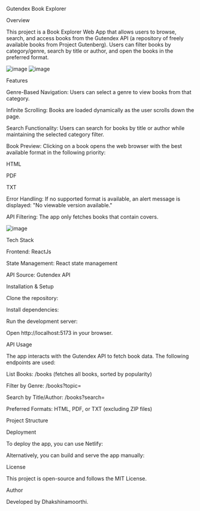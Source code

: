 Gutendex Book Explorer

Overview

This project is a Book Explorer Web App that allows users to browse, search, and access books from the Gutendex API (a repository of freely available books from Project Gutenberg). Users can filter books by category/genre, search by title or author, and open the books in the preferred format.

![image](https://github.com/user-attachments/assets/77af5813-412f-40eb-949a-8b5cb7acb0dc)
![image](https://github.com/user-attachments/assets/345a51f9-9f35-4f3f-84b2-2259cfa37fec)


Features

Genre-Based Navigation: Users can select a genre to view books from that category.

Infinite Scrolling: Books are loaded dynamically as the user scrolls down the page.

Search Functionality: Users can search for books by title or author while maintaining the selected category filter.

Book Preview: Clicking on a book opens the web browser with the best available format in the following priority:

HTML

PDF

TXT

Error Handling: If no supported format is available, an alert message is displayed: "No viewable version available."

API Filtering: The app only fetches books that contain covers.

![image](https://github.com/user-attachments/assets/538f9e66-8c2f-4102-bebc-57aeb5ed9caf)

Tech Stack

Frontend: ReactJs

State Management: React state management

API Source: Gutendex API

Installation & Setup

Clone the repository:

Install dependencies:

Run the development server:

Open http://localhost:5173 in your browser.

API Usage

The app interacts with the Gutendex API to fetch book data. The following endpoints are used:

List Books: /books (fetches all books, sorted by popularity)

Filter by Genre: /books?topic=<genre>

Search by Title/Author: /books?search=<query>

Preferred Formats: HTML, PDF, or TXT (excluding ZIP files)

Project Structure

Deployment

To deploy the app, you can use Netlify:

Alternatively, you can build and serve the app manually:

License

This project is open-source and follows the MIT License.

Author

Developed by Dhakshinamoorthi.
